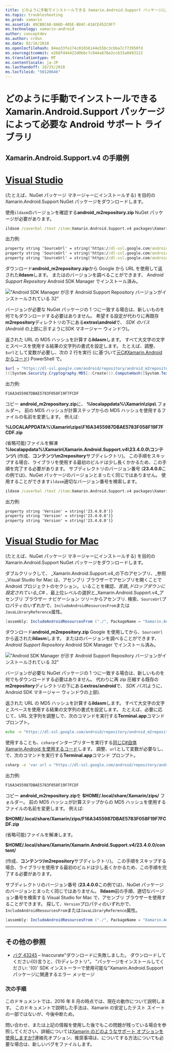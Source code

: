 ```yaml
---
title: どのように手動でインストールできる Xamarin.Android.Support パッケージによって必要な Android サポート ライブラリ
ms.topic: troubleshooting
ms.prod: xamarin
ms.assetid: A9CB8CA8-8A6D-405E-B84C-A16CE452C0F7
ms.technology: xamarin-android
author: conceptdev
ms.author: crdun
ms.date: 02/16/2018
ms.openlocfilehash: 84ee33fe174c01656144e55bc3cbba7c773950fd
ms.sourcegitcommit: e268fd44422d0bbc7c944a678e2cc633a0493122
ms.translationtype: MT
ms.contentlocale: ja-JP
ms.lasthandoff: 10/25/2018
ms.locfileid: "50120646"
---
```

# <a name="how-can-i-manually-install-the-android-support-libraries-required-by-the-xamarinandroidsupport-packages"></a>どのように手動でインストールできる Xamarin.Android.Support パッケージによって必要な Android サポート ライブラリ

## <a name="example-steps-for-xamarinandroidsupportv4"></a>Xamarin.Android.Support.v4 の手順例 

# <a name="visual-studiotabwindows"></a>[Visual Studio](#tab/windows)

(たとえば、NuGet パッケージ マネージャーにインストールする) を目的の Xamarin.Android.Support NuGet パッケージをダウンロードします。

使用`ildasm`のバージョンを確認する**android_m2repository.zip** NuGet パッケージが必要があります。

```cmd
ildasm /caverbal /text /item:Xamarin.Android.Support.v4 packages\Xamarin.Android.Support.v4.23.4.0.1\lib\MonoAndroid403\Xamarin.Android.Support.v4.dll | findstr SourceUrl
```
出力例:

```cmd
property string 'SourceUrl' = string('https://dl-ssl.google.com/android/repository/android_m2repository_r32.zip')
property string 'SourceUrl' = string('https://dl-ssl.google.com/android/repository/android_m2repository_r32.zip')
property string 'SourceUrl' = string('https://dl-ssl.google.com/android/repository/android_m2repository_r32.zip')
```

ダウンロード**android\_m2repository.zip**から Google から URL を使用して返された**ildasm**します。 またはのバージョンを調べることができます、 _Android Support Repository_ Android SDK Manager でインストール済み。

!["Android SDK Manager が示す Android Support Repository バージョンがインストールされている 32"](install-android-support-library-images/sdk-extras.png)

バージョンが必要な NuGet パッケージの 1 つに一致する場合は、新しいものを何でもダウンロードする必要はありません。 希望する設定が代わりに再既存**m2repository**ディレクトリの下にある**extras\\android**で、 _SDK のパス_(Android の上部に示すようにSDK マネージャー ウィンドウ)。

返された URL の MD5 ハッシュを計算する**ildasm**します。 すべて大文字の文字とスペースを使用する結果の文字列の書式を設定します。 たとえば、調整、`$url`として変数が必要し、次の 2 行を実行 (に基づいて[元C#Xamarin.Android からコード](https://github.com/xamarin/xamarin-android/blob/8e8a4dd90f26eb39172876cc52181b6639e20524/src/Xamarin.Android.Build.Tasks/Tasks/GetAdditionalResourcesFromAssemblies.cs#L208)) PowerShell で。

```powershell
$url = "https://dl-ssl.google.com/android/repository/android_m2repository_r32.zip"
(([System.Security.Cryptography.MD5]::Create()).ComputeHash([System.Text.Encoding]::UTF8.GetBytes($url)) | %{ $_.ToString("X02") }) -join ""
```
出力例:

```powershell
F16A3455987DBAE5783F058F19F7FCDF
```

コピー **android\_m2repository.zip**に、 **%localappdata%\\Xamarin\\zips\\** フォルダー。 前の MD5 ハッシュが計算ステップからの MD5 ハッシュを使用するファイルの名前を変更します。 例えば:

**%LOCALAPPDATA%\\Xamarin\\zips\\F16A3455987DBAE5783F058F19F7FCDF.zip**

(省略可能)ファイルを解凍 **%localappdata%\\Xamarin\\Xamarin.Android.Support.v4\\23.4.0.0\\コンテンツ\\** (作成、**コンテンツ\\m2repository**サブディレクトリ)。 この手順をスキップする場合、ライブラリを使用する最初のビルドは少し長くかかるため、この手順を完了する必要があります。
サブディレクトリのバージョン番号 (**23.4.0.0**この例では)、NuGet パッケージのバージョンとまったく同じではありません。 使用することができます`ildasm`適切なバージョン番号を検索します。

```cmd
ildasm /caverbal /text /item:Xamarin.Android.Support.v4 packages\Xamarin.Android.Support.v4.23.4.0.1\lib\MonoAndroid403\Xamarin.Android.Support.v4.dll | findstr /C:"string 'Version'"
```
出力例:

```cmd
property string 'Version' = string('23.4.0.0')}
property string 'Version' = string('23.4.0.0')}
property string 'Version' = string('23.4.0.0')}
```

# <a name="visual-studio-for-mactabmacos"></a>[Visual Studio for Mac](#tab/macos)

(たとえば、NuGet パッケージ マネージャーにインストールする) を目的の Xamarin.Android.Support NuGet パッケージをダウンロードします。

ダブルクリックして、 _Xamarin.Android.Support.v4_の下のアセンブリ、_参照_Visual Studio for Mac は、アセンブリ ブラウザーでアセンブリを開くことで Android プロジェクトのセクション。 いることを確認、_言語_ドロップダウンに設定されている_C#_ 、最上位レベルの選択と_Xamarin.Android.Support.v4_アセンブリ ブラウザー ナビゲーション ツリーからアセンブリ. 検索、`SourceUrl`プロパティのいずれかで、`IncludeAndroidResourcesFrom`または`JavaLibraryReference`属性。

```csharp
[assembly: IncludeAndroidResourcesFrom ("./", PackageName = "Xamarin.Android.Support.v4", SourceUrl = "https://dl-ssl.google.com/android/repository/android_m2repository_r32.zip", EmbeddedArchive = "m2repository/com/android/support/support-v4/23.4.0/support-v4-23.4.0.aar", Version = "23.4.0.0")]
```

ダウンロード**android\_m2repository.zip** Google を使用してから、`SourceUrl`から返された**ildasm**します。 またはのバージョンを調べることができます、 _Android Support Repository_ Android SDK Manager でインストール済み。

!["Android SDK Manager が示す Android Support Repository バージョンがインストールされている 32"](install-android-support-library-images/sdk-extras.png)

バージョンが必要な NuGet パッケージの 1 つに一致する場合は、新しいものを何でもダウンロードする必要はありません。 代わりに再 zip 圧縮する既存の**m2repository**ディレクトリの下にある**extras/android**で、 _SDK パス_(ように、Android SDK マネージャー ウィンドウの上部).

返された URL の MD5 ハッシュを計算する**ildasm**します。 すべて大文字の文字とスペースを使用する結果の文字列の書式を設定します。 たとえば、必要に応じて、URL 文字列を調整しで、次のコマンドを実行する**Terminal.app**コマンド プロンプト。

```bash
echo -n "https://dl-ssl.google.com/android/repository/android_m2repository_r32.zip" | md5 | tr '[:lower:]' '[:upper:]'
```

使用することも、`csharp`インタープリターを実行する[同じC#自体 Xamarin.Android を使用するコード](https://github.com/xamarin/xamarin-android/blob/8e8a4dd90f26eb39172876cc52181b6639e20524/src/Xamarin.Android.Build.Tasks/Tasks/GetAdditionalResourcesFromAssemblies.cs#L208)します。
調整、`url`として変数が必要なし、で、次のコマンドを実行する**Terminal.app**コマンド プロンプト。

```bash
csharp -e 'var url = "https://dl-ssl.google.com/android/repository/android_m2repository_r32.zip"; string.Concat((System.Security.Cryptography.MD5.Create().ComputeHash(System.Text.Encoding.UTF8.GetBytes(url))).Select(b => b.ToString("X02")))'
```
出力例:

```bash
F16A3455987DBAE5783F058F19F7FCDF
```

コピー **android\_m2repository.zip**を **$HOME/.local/share/Xamarin/zips/** フォルダー。 前の MD5 ハッシュが計算ステップからの MD5 ハッシュを使用するファイルの名前を変更します。 例えば:

**$HOME/.local/share/Xamarin/zips/F16A3455987DBAE5783F058F19F7FCDF.zip**

(省略可能)ファイルを解凍します。 

**$HOME/.local/share/Xamarin/Xamarin.Android.Support.v4/23.4.0.0/content/**

(作成、**コンテンツ/m2repository**サブディレクトリ)。 この手順をスキップする場合、ライブラリを使用する最初のビルドは少し長くかかるため、この手順を完了する必要があります。

サブディレクトリのバージョン番号 (**23.4.0.0**この例では)、NuGet パッケージのバージョンとまったく同じではありません。 **Ildasm**前の手順、適切なバージョン番号を検索する Visual Studio for Mac で、アセンブリ ブラウザーを使用することができます。 探して、`Version`プロパティのいずれかで、`IncludeAndroidResourcesFrom`または`JavaLibraryReference`属性。

```csharp
[assembly: IncludeAndroidResourcesFrom ("./", PackageName = "Xamarin.Android.Support.v4", SourceUrl = "https://dl-ssl.google.com/android/repository/android_m2repository_r32.zip", EmbeddedArchive = "m2repository/com/android/support/support-v4/23.4.0/support-v4-23.4.0.aar", Version = "23.4.0.0")]
```

-----


## <a name="additional-references"></a>その他の参照

- [バグ 43245](https://bugzilla.xamarin.com/show_bug.cgi?id=43245) – Inaccurate"ダウンロードに失敗しました。 ダウンロードしてください{0}言うと、{1}ディレクトリ"。 "パッケージをインストールしてください: '{0}' SDK インストーラーで使用可能な"Xamarin.Android.Support パッケージに関連するエラー メッセージ

### <a name="next-steps"></a>次の手順

このドキュメントでは、2016 年 8 月の時点では、現在の動作について説明します。 このドキュメントで説明した手法は、Xamarin の安定したテスト スイートの一部ではないが、今後中断ため。

問い合わせ、または上記の情報を使用した後でもこの問題が残っている場合を参照してください、詳細については[Xamarin のどのようなサポート オプションを使用しますか?](~/cross-platform/troubleshooting/support-options.md)連絡先オプション、推奨事項は、についてする方法についても必要な場合は、新しいバグをファイルします。

